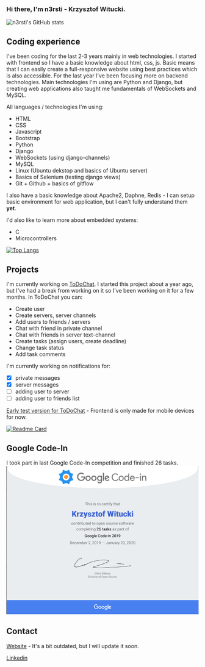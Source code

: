 ### Hi there, I'm **n3rsti** - Krzysztof Witucki. 

![n3rsti's GitHub stats](https://github-readme-stats.vercel.app/api?username=n3rsti&show_icons=true&theme=dark&count_private=true)

## Coding experience
I've been coding for the last 2-3 years mainly in web technologies. I started with frontend so I have a basic knowledge about html, css, js. Basic means that I can easily create a full-responsive website using best practices which is also accessible. For the last year I've been focusing more on backend technologies. Main technologies I'm using are Python and Django, but creating web applications also taught me fundamentals of WebSockets and MySQL.

All languages / technologies I'm using:
- HTML
- CSS
- Javascript
- Bootstrap
- Python
- Django
- WebSockets (using django-channels)
- MySQL
- Linux (Ubuntu dekstop and basics of Ubuntu server)
- Basics of Selenium (testing django views)
- Git + Github + basics of gitflow

I also have a basic knowledge about Apache2, Daphne, Redis - I can setup basic environment for web application, but I can't fully understand them **yet**.

I'd also like to learn more about embedded systems:
- C
- Microcontrollers

[![Top Langs](https://github-readme-stats.vercel.app/api/top-langs/?username=n3rsti&layout=compact&theme=dark)](https://github.com/anuraghazra/github-readme-stats)

## Projects
I'm currently working on [ToDoChat](https://github.com/n3rsti/ToDoChat). I started this project about a year ago, but I've had a break from working on it so I've been working on it for a few months. In ToDoChat you can:
- Create user
- Create servers, server channels
- Add users to friends / servers
- Chat with friend in private channel
- Chat with friends in server text-channel
- Create tasks (assign users, create deadline)
- Change task status
- Add task comments

I'm currently working on notifications for:
- [x] private messages
- [x] server messages
- [ ] adding user to server
- [ ] adding user to friends list

[Early test version for ToDoChat](tdchat.net) - Frontend is only made for mobile devices for now.

[![Readme Card](https://github-readme-stats.vercel.app/api/pin/?username=n3rsti&repo=ToDoChat&theme=dark)](https://github.com/n3rsti/ToDoChat)

## Google Code-In
I took part in last Google Code-In competition and finished 26 tasks.
<img src="https://raw.githubusercontent.com/n3rsti/n3rsti/main/gci.png" alt="GCI Certificate">

## Contact
[Website](https://cranky-archimedes-dd5cf7.netlify.app/) - It's a bit outdated, but I will update it soon.

[Linkedin](https://www.linkedin.com/in/kwitucki/)
